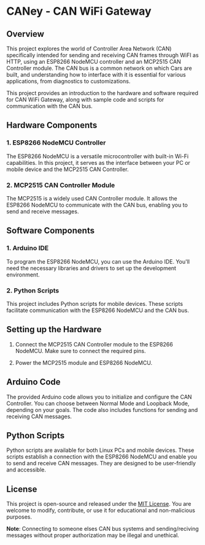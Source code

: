 # CANey - CAN WiFi Gateway

## Overview

This project explores the world of Controller Area Network (CAN) specifically intended for sending and receiving CAN frames through WiFI as HTTP, using an ESP8266 NodeMCU controller and an MCP2515 CAN Controller module. The CAN bus is a common network on which Cars are built, and understanding how to interface with it is essential for various applications, from diagnostics to customizations.

This project provides an introduction to the hardware and software required for CAN WiFi Gateway, along with sample code and scripts for communication with the CAN bus.

## Hardware Components

### 1. ESP8266 NodeMCU Controller

The ESP8266 NodeMCU is a versatile microcontroller with built-in Wi-Fi capabilities. In this project, it serves as the interface between your PC or mobile device and the MCP2515 CAN Controller.

### 2. MCP2515 CAN Controller Module

The MCP2515 is a widely used CAN Controller module. It allows the ESP8266 NodeMCU to communicate with the CAN bus, enabling you to send and receive messages.

## Software Components

### 1. Arduino IDE

To program the ESP8266 NodeMCU, you can use the Arduino IDE. You'll need the necessary libraries and drivers to set up the development environment.

### 2. Python Scripts

This project includes Python scripts for mobile devices. These scripts facilitate communication with the ESP8266 NodeMCU and the CAN bus.

## Setting up the Hardware

1. Connect the MCP2515 CAN Controller module to the ESP8266 NodeMCU. Make sure to connect the required pins.

2. Power the MCP2515 module and ESP8266 NodeMCU.

## Arduino Code

The provided Arduino code allows you to initialize and configure the CAN Controller. You can choose between Normal Mode and Loopback Mode, depending on your goals. The code also includes functions for sending and receiving CAN messages.

## Python Scripts

Python scripts are available for both Linux PCs and mobile devices. These scripts establish a connection with the ESP8266 NodeMCU and enable you to send and receive CAN messages. They are designed to be user-friendly and accessible.


## License

This project is open-source and released under the [MIT License](LICENSE). You are welcome to modify, contribute, or use it for educational and non-malicious purposes.

**Note**: Connecting to someone elses CAN bus systems and sending/reciving messages without proper authorization may be illegal and unethical.
